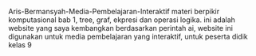 Aris-Bermansyah-Media-Pembelajaran-Interaktif
materi berpikir komputasional bab 1,
tree, graf, ekpresi dan operasi logika.
ini adalah website yang saya kembangkan berdasarkan perintah ai,
website ini digunakan untuk media pembelajaran yang interaktif, untuk peserta didik kelas 9

